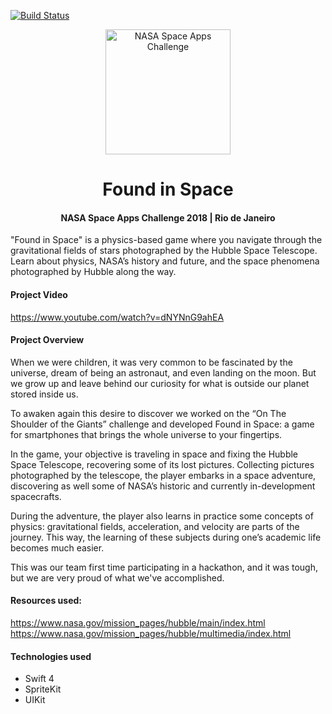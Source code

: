 [![Build Status](https://travis-ci.com/theghostcitizen/NASA_SpaceApps_Found_in_Space.svg?branch=master)](https://travis-ci.com/theghostcitizen/NASA_SpaceApps_Found_in_Space)

<p align="center">
<a href="https://2018.spaceappschallenge.org/">
  <img alt="NASA Space Apps Challenge" width="200" height="200" src="https://scontent-gig2-1.xx.fbcdn.net/v/t1.0-9/41542289_1994013690644567_5469409588941946880_n.png?_nc_cat=111&_nc_ht=scontent-gig2-1.xx&oh=23f4ba75bbd065914bf5f10c07188058&oe=5C4E8097">
  </a>
</p>
<h1 align="center">Found in Space</h1>
<h4 align="center">NASA Space Apps Challenge 2018 | Rio de Janeiro</h4>
"Found in Space" is a physics-based game where you navigate through the gravitational fields of stars photographed by the Hubble Space Telescope. Learn about physics, NASA’s history and future, and the space phenomena photographed by Hubble along the way.

#### Project Video
https://www.youtube.com/watch?v=dNYNnG9ahEA

#### Project Overview
When we were children, it was very common to be fascinated by the universe, dream of being an astronaut, and even landing on the moon. But we grow up and leave behind our curiosity for what is outside our planet stored inside us.

To awaken again this desire to discover we worked on the “On The Shoulder of the Giants” challenge and developed Found in Space: a game for smartphones that brings the whole universe to your fingertips.

In the game, your objective is traveling in space and fixing the Hubble Space Telescope, recovering some of its lost pictures. Collecting pictures photographed by the telescope, the player embarks in a space adventure, discovering as well some of NASA’s historic and currently in-development spacecrafts.

During the adventure, the player also learns in practice some concepts of physics: gravitational fields, acceleration, and velocity are parts of the journey. This way, the learning of these subjects during one’s academic life becomes much easier.

This was our team first time participating in a hackathon, and it was tough, but we are very proud of what we've accomplished.

#### Resources used:
https://www.nasa.gov/mission_pages/hubble/main/index.html<br>
https://www.nasa.gov/mission_pages/hubble/multimedia/index.html
#### Technologies used
* Swift 4
* SpriteKit
* UIKit
